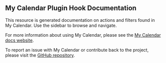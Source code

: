 ## My Calendar Plugin Hook Documentation

This resource is generated documentation on actions and filters found in My Calendar. Use the sidebar to browse and navigate.

For more information about using My Calendar, please see the [My Calendar docs website](https://docs.joedolson.com/my-calendar/).

To report an issue with My Calendar or contribute back to the project, please visit the [GitHub repository](https://github.com/joedolson/my-calendar/).
